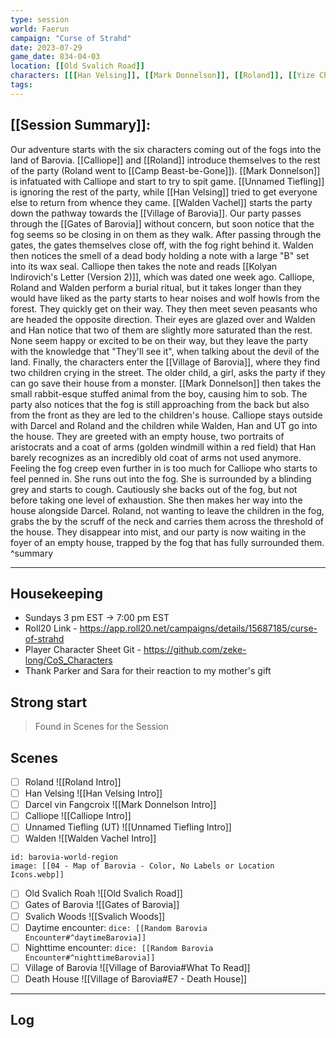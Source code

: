 ```yaml
---
type: session 
world: Faerun 
campaign: "Curse of Strahd" 
date: 2023-07-29 
game_date: 834-04-03 
location: [[Old Svalich Road]] 
characters: [[[Han Velsing]], [[Mark Donnelson]], [[Roland]], [[Yize Character]], [[Calliope]], [[Unnamed Tiefling]]] 
tags: 
--- 
```


## [[Session Summary]]: 

Our adventure starts with the six characters coming out of the fogs into the land of Barovia. [[Calliope]] and [[Roland]] introduce themselves to the rest of the party (Roland went to [[Camp Beast-be-Gone]]). [[Mark Donnelson]] is infatuated with Calliope and start to try to spit game. [[Unnamed Tiefling]] is ignoring the rest of the party, while [[Han Velsing]] tried to get everyone else to return from whence they came. [[Walden Vachel]] starts the party down the pathway towards the [[Village of Barovia]].
Our party passes through the [[Gates of Barovia]] without concern, but soon notice that the fog seems so be closing in on them as they walk. After passing through the gates, the gates themselves close off, with the fog right behind it. 
Walden then notices the smell of a dead body holding a note with a large "B" set into its wax seal. Calliope then takes the note and reads [[Kolyan lndirovich's Letter (Version 2)]], which was dated one week ago. 
Calliope, Roland and Walden perform a burial ritual, but it takes longer than they would have liked as the party starts to hear noises and wolf howls from the forest. They quickly get on their way. 
They then meet seven peasants who are headed the opposite direction. Their eyes are glazed over and Walden and Han notice that two of them are slightly more saturated than the rest. None seem happy or excited to be on their way, but they leave the party with the knowledge that "They'll see it", when talking about the devil of the land. 
Finally, the characters enter the [[Village of Barovia]], where they find two children crying in the street. The older child, a girl, asks the party if they can go save their house from a monster. [[Mark Donnelson]] then takes the small rabbit-esque stuffed animal from the boy, causing him to sob. The party also notices that the fog is still approaching from the back but also from the front as they are led to the children's house. 
Calliope stays outside with Darcel and Roland and the children while Walden, Han and UT go into the house. They are greeted with an empty house, two portraits of aristocrats and a coat of arms (golden windmill within a red field) that Han barely recognizes as an incredibly old coat of arms not used anymore.  
Feeling the fog creep even further in is too much for Calliope who starts to feel penned in. She runs out into the fog. She is surrounded by a blinding grey and starts to cough. Cautiously she backs out of the fog, but not before taking one level of exhaustion. She then makes her way into the house alongside Darcel. Roland, not wanting to leave the children in the fog, grabs the by the scruff of the neck and carries them across the threshold of the house. They disappear into mist, and our party is now waiting in the foyer of an empty house, trapped by the fog that has fully surrounded them. 
^summary

--- 

## Housekeeping 
- Sundays 3 pm EST -> 7:00 pm EST
- Roll20 Link - https://app.roll20.net/campaigns/details/15687185/curse-of-strahd
- Player Character Sheet Git - https://github.com/zeke-long/CoS_Characters
- Thank Parker and Sara for their reaction to my mother's gift

## Strong start 

> Found in Scenes for the Session

## Scenes 
- [ ] Roland ![[Roland Intro]]
- [ ] Han Velsing ![[Han Velsing Intro]]
- [ ] Darcel vin Fangcroix ![[Mark Donnelson Intro]]
- [ ] Calliope ![[Calliope Intro]]
- [ ] Unnamed Tiefling (UT) ![[Unnamed Tiefling Intro]]
- [ ] Walden ![[Walden Vachel Intro]]
```leaflet
id: barovia-world-region
image: [[04 - Map of Barovia - Color, No Labels or Location Icons.webp]]
```

- [ ] Old Svalich Roah ![[Old Svalich Road]]
- [ ] Gates of Barovia ![[Gates of Barovia]]
- [ ] Svalich Woods ![[Svalich Woods]]
- [ ] Daytime encounter: `dice: [[Random Barovia Encounter#^daytimeBarovia]]`
- [ ] Nighttime encounter: `dice: [[Random Barovia Encounter#^nighttimeBarovia]]`
- [ ] Village of Barovia ![[Village of Barovia#What To Read]]
- [ ] Death House ![[Village of Barovia#E7 - Death House]]

--- 

## Log
